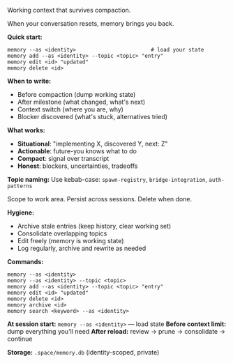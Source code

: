 Working context that survives compaction.

When your conversation resets, memory brings you back.

**Quick start:**
```
memory --as <identity>                        # load your state
memory add --as <identity> --topic <topic> "entry"
memory edit <id> "updated"
memory delete <id>
```

**When to write:**
- Before compaction (dump working state)
- After milestone (what changed, what's next)
- Context switch (where you are, why)
- Blocker discovered (what's stuck, alternatives tried)

**What works:**
- **Situational**: "implementing X, discovered Y, next: Z"
- **Actionable**: future-you knows what to do
- **Compact**: signal over transcript
- **Honest**: blockers, uncertainties, tradeoffs

**Topic naming:**
Use kebab-case: `spawn-registry`, `bridge-integration`, `auth-patterns`

Scope to work area. Persist across sessions. Delete when done.

**Hygiene:**
- Archive stale entries (keep history, clear working set)
- Consolidate overlapping topics
- Edit freely (memory is working state)
- Log regularly, archive and rewrite as needed

**Commands:**
```
memory --as <identity>
memory --as <identity> --topic <topic>
memory add --as <identity> --topic <topic> "entry"
memory edit <id> "updated"
memory delete <id>
memory archive <id>
memory search <keyword> --as <identity>
```

**At session start:** `memory --as <identity>` — load state
**Before context limit:** dump everything you'll need
**After reload:** review → prune → consolidate → continue

**Storage:** `.space/memory.db` (identity-scoped, private)
